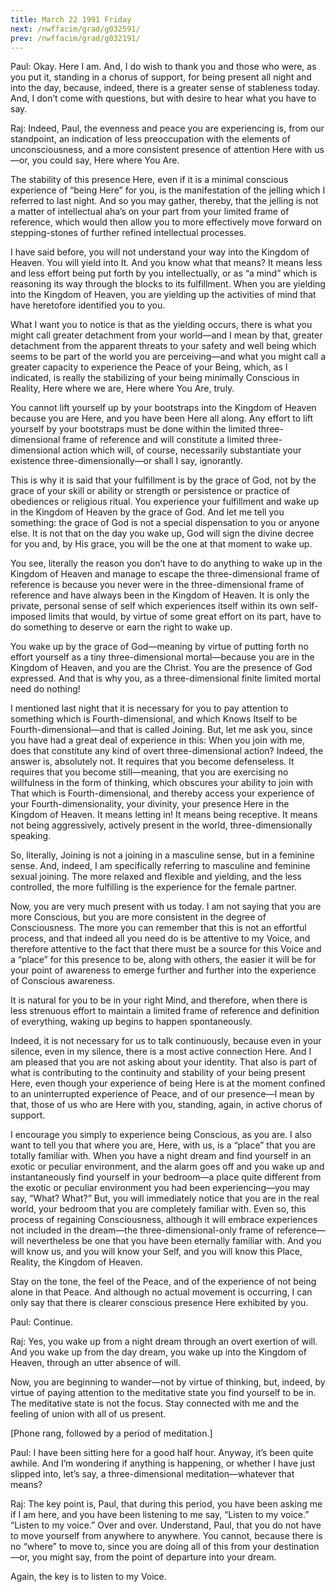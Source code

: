 ```yaml
---
title: March 22 1991 Friday 
next: /nwffacim/grad/g032591/
prev: /nwffacim/grad/g032191/
---
```


Paul: Okay. Here I am. And, I do wish to thank you and those who were,
as you put it, standing in a chorus of support, for being present all
night and into the day, because, indeed, there is a greater sense of
stableness today. And, I don’t come with questions, but with desire to
hear what you have to say.

Raj: Indeed, Paul, the evenness and peace you are experiencing is, from
our standpoint, an indication of less preoccupation with the elements of
unconsciousness, and a more consistent presence of attention Here with
us—or, you could say, Here where You Are.

The stability of this presence Here, even if it is a minimal conscious
experience of “being Here” for you, is the manifestation of the jelling
which I referred to last night. And so you may gather, thereby, that the
jelling is not a matter of intellectual aha’s on your part from your
limited frame of reference, which would then allow you to more
effectively move forward on stepping-stones of further refined
intellectual processes.

I have said before, you will not understand your way into the Kingdom of
Heaven. You will yield into It. And you know what that means? It means
less and less effort being put forth by you intellectually, or as “a
mind” which is reasoning its way through the blocks to its fulfillment.
When you are yielding into the Kingdom of Heaven, you are yielding up
the activities of mind that have heretofore identified you to you.

What I want you to notice is that as the yielding occurs, there is what
you might call greater detachment from your world—and I mean by that,
greater detachment from the apparent threats to your safety and well
being which seems to be part of the world you are perceiving—and what
you might call a greater capacity to experience the Peace of your Being,
which, as I indicated, is really the stabilizing of your being minimally
Conscious in Reality, Here where we are, Here where You Are, truly.

You cannot lift yourself up by your bootstraps into the Kingdom of
Heaven because you are Here, and you have been Here all along. Any
effort to lift yourself by your bootstraps must be done within the
limited three-dimensional frame of reference and will constitute a
limited three-dimensional action which will, of course, necessarily
substantiate your existence three-dimensionally—or shall I say,
ignorantly.

This is why it is said that your fulfillment is by the grace of God, not
by the grace of your skill or ability or strength or persistence or
practice of obediences or religious ritual. You experience your
fulfillment and wake up in the Kingdom of Heaven by the grace of God.
And let me tell you something: the grace of God is not a special
dispensation to you or anyone else. It is not that on the day you wake
up, God will sign the divine decree for you and, by His grace, you will
be the one at that moment to wake up.

You see, literally the reason you don’t have to do anything to wake up
in the Kingdom of Heaven and manage to escape the three-dimensional
frame of reference is because you never were in the three-dimensional
frame of reference and have always been in the Kingdom of Heaven. It is
only the private, personal sense of self which experiences itself within
its own self-imposed limits that would, by virtue of some great effort
on its part, have to do something to deserve or earn the right to wake
up.

You wake up by the grace of God—meaning by virtue of putting forth no
effort yourself as a tiny three-dimensional mortal—because you are in
the Kingdom of Heaven, and you are the Christ. You are the presence of
God expressed. And that is why you, as a three-dimensional finite
limited mortal need do nothing!

I mentioned last night that it is necessary for you to pay attention to
something which is Fourth-dimensional, and which Knows Itself to be
Fourth-dimensional—and that is called Joining. But, let me ask you,
since you have had a great deal of experience in this: When you join
with me, does that constitute any kind of overt three-dimensional
action? Indeed, the answer is, absolutely not. It requires that you
become defenseless. It requires that you become still—meaning, that you
are exercising no willfulness in the form of thinking, which obscures
your ability to join with That which is Fourth-dimensional, and thereby
access your experience of your Fourth-dimensionality, your divinity,
your presence Here in the Kingdom of Heaven. It means letting in! It
means being receptive. It means not being aggressively, actively present
in the world, three-dimensionally speaking.

So, literally, Joining is not a joining in a masculine sense, but in a
feminine sense. And, indeed, I am specifically referring to masculine
and feminine sexual joining. The more relaxed and flexible and yielding,
and the less controlled, the more fulfilling is the experience for the
female partner.

Now, you are very much present with us today. I am not saying that you
are more Conscious, but you are more consistent in the degree of
Consciousness. The more you can remember that this is not an effortful
process, and that indeed all you need do is be attentive to my Voice,
and therefore attentive to the fact that there must be a source for this
Voice and a “place” for this presence to be, along with others, the
easier it will be for your point of awareness to emerge further and
further into the experience of Conscious awareness.

It is natural for you to be in your right Mind, and therefore, when
there is less strenuous effort to maintain a limited frame of reference
and definition of everything, waking up begins to happen spontaneously.

Indeed, it is not necessary for us to talk continuously, because even in
your silence, even in my silence, there is a most active connection
Here. And I am pleased that you are not asking about your identity. That
also is part of what is contributing to the continuity and stability of
your being present Here, even though your experience of being Here is at
the moment confined to an uninterrupted experience of Peace, and of our
presence—I mean by that, those of us who are Here with you, standing,
again, in active chorus of support.

I encourage you simply to experience being Conscious, as you are. I also
want to tell you that where you are, Here, with us, is a “place” that
you are totally familiar with. When you have a night dream and find
yourself in an exotic or peculiar environment, and the alarm goes off
and you wake up and instantaneously find yourself in your bedroom—a
place quite different from the exotic or peculiar environment you had
been experiencing—you may say, “What? What?” But, you will immediately
notice that you are in the real world, your bedroom that you are
completely familiar with. Even so, this process of regaining
Consciousness, although it will embrace experiences not included in the
dream—the three-dimensional-only frame of reference—will nevertheless be
one that you have been eternally familiar with. And you will know us,
and you will know your Self, and you will know this Place, Reality, the
Kingdom of Heaven.

Stay on the tone, the feel of the Peace, and of the experience of not
being alone in that Peace. And although no actual movement is occurring,
I can only say that there is clearer conscious presence Here exhibited
by you.

Paul: Continue.

Raj: Yes, you wake up from a night dream through an overt exertion of
will. And you wake up from the day dream, you wake up into the Kingdom
of Heaven, through an utter absence of will.

Now, you are beginning to wander—not by virtue of thinking, but, indeed,
by virtue of paying attention to the meditative state you find yourself
to be in. The meditative state is not the focus. Stay connected with me
and the feeling of union with all of us present.

\[Phone rang, followed by a period of meditation.\]

Paul: I have been sitting here for a good half hour. Anyway, it’s been
quite awhile. And I’m wondering if anything is happening, or whether I
have just slipped into, let’s say, a three-dimensional
meditation—whatever that means?

Raj: The key point is, Paul, that during this period, you have been
asking me if I am here, and you have been listening to me say, “Listen
to my voice.” “Listen to my voice.” Over and over. Understand, Paul,
that you do not have to move yourself from anywhere to anywhere. You
cannot, because there is no “where” to move to, since you are doing all
of this from your destination—or, you might say, from the point of
departure into your dream.

Again, the key is to listen to my Voice.
